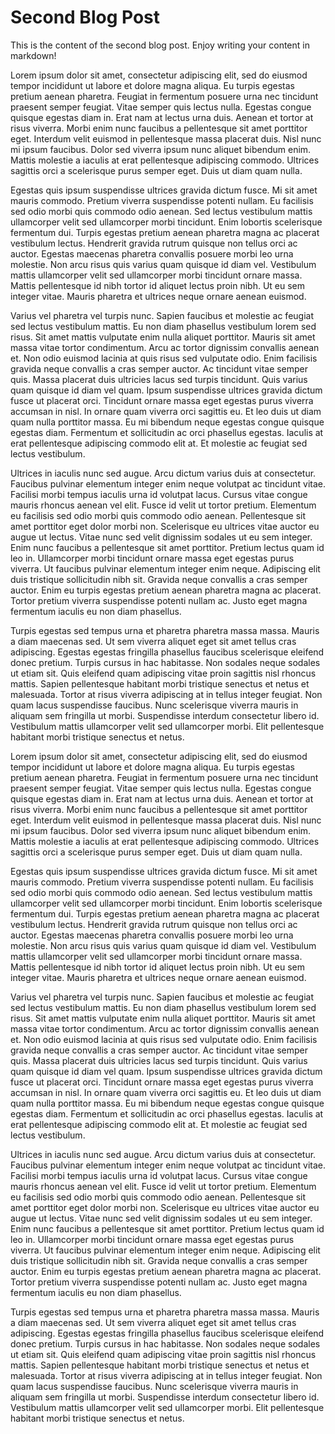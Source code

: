 # Second Blog Post

This is the content of the second blog post. Enjoy writing your content in markdown!

Lorem ipsum dolor sit amet, consectetur adipiscing elit, sed do eiusmod tempor incididunt ut labore et dolore magna aliqua. Eu turpis egestas pretium aenean pharetra. Feugiat in fermentum posuere urna nec tincidunt praesent semper feugiat. Vitae semper quis lectus nulla. Egestas congue quisque egestas diam in. Erat nam at lectus urna duis. Aenean et tortor at risus viverra. Morbi enim nunc faucibus a pellentesque sit amet porttitor eget. Interdum velit euismod in pellentesque massa placerat duis. Nisl nunc mi ipsum faucibus. Dolor sed viverra ipsum nunc aliquet bibendum enim. Mattis molestie a iaculis at erat pellentesque adipiscing commodo. Ultrices sagittis orci a scelerisque purus semper eget. Duis ut diam quam nulla.

Egestas quis ipsum suspendisse ultrices gravida dictum fusce. Mi sit amet mauris commodo. Pretium viverra suspendisse potenti nullam. Eu facilisis sed odio morbi quis commodo odio aenean. Sed lectus vestibulum mattis ullamcorper velit sed ullamcorper morbi tincidunt. Enim lobortis scelerisque fermentum dui. Turpis egestas pretium aenean pharetra magna ac placerat vestibulum lectus. Hendrerit gravida rutrum quisque non tellus orci ac auctor. Egestas maecenas pharetra convallis posuere morbi leo urna molestie. Non arcu risus quis varius quam quisque id diam vel. Vestibulum mattis ullamcorper velit sed ullamcorper morbi tincidunt ornare massa. Mattis pellentesque id nibh tortor id aliquet lectus proin nibh. Ut eu sem integer vitae. Mauris pharetra et ultrices neque ornare aenean euismod.

Varius vel pharetra vel turpis nunc. Sapien faucibus et molestie ac feugiat sed lectus vestibulum mattis. Eu non diam phasellus vestibulum lorem sed risus. Sit amet mattis vulputate enim nulla aliquet porttitor. Mauris sit amet massa vitae tortor condimentum. Arcu ac tortor dignissim convallis aenean et. Non odio euismod lacinia at quis risus sed vulputate odio. Enim facilisis gravida neque convallis a cras semper auctor. Ac tincidunt vitae semper quis. Massa placerat duis ultricies lacus sed turpis tincidunt. Quis varius quam quisque id diam vel quam. Ipsum suspendisse ultrices gravida dictum fusce ut placerat orci. Tincidunt ornare massa eget egestas purus viverra accumsan in nisl. In ornare quam viverra orci sagittis eu. Et leo duis ut diam quam nulla porttitor massa. Eu mi bibendum neque egestas congue quisque egestas diam. Fermentum et sollicitudin ac orci phasellus egestas. Iaculis at erat pellentesque adipiscing commodo elit at. Et molestie ac feugiat sed lectus vestibulum.

Ultrices in iaculis nunc sed augue. Arcu dictum varius duis at consectetur. Faucibus pulvinar elementum integer enim neque volutpat ac tincidunt vitae. Facilisi morbi tempus iaculis urna id volutpat lacus. Cursus vitae congue mauris rhoncus aenean vel elit. Fusce id velit ut tortor pretium. Elementum eu facilisis sed odio morbi quis commodo odio aenean. Pellentesque sit amet porttitor eget dolor morbi non. Scelerisque eu ultrices vitae auctor eu augue ut lectus. Vitae nunc sed velit dignissim sodales ut eu sem integer. Enim nunc faucibus a pellentesque sit amet porttitor. Pretium lectus quam id leo in. Ullamcorper morbi tincidunt ornare massa eget egestas purus viverra. Ut faucibus pulvinar elementum integer enim neque. Adipiscing elit duis tristique sollicitudin nibh sit. Gravida neque convallis a cras semper auctor. Enim eu turpis egestas pretium aenean pharetra magna ac placerat. Tortor pretium viverra suspendisse potenti nullam ac. Justo eget magna fermentum iaculis eu non diam phasellus.

Turpis egestas sed tempus urna et pharetra pharetra massa massa. Mauris a diam maecenas sed. Ut sem viverra aliquet eget sit amet tellus cras adipiscing. Egestas egestas fringilla phasellus faucibus scelerisque eleifend donec pretium. Turpis cursus in hac habitasse. Non sodales neque sodales ut etiam sit. Quis eleifend quam adipiscing vitae proin sagittis nisl rhoncus mattis. Sapien pellentesque habitant morbi tristique senectus et netus et malesuada. Tortor at risus viverra adipiscing at in tellus integer feugiat. Non quam lacus suspendisse faucibus. Nunc scelerisque viverra mauris in aliquam sem fringilla ut morbi. Suspendisse interdum consectetur libero id. Vestibulum mattis ullamcorper velit sed ullamcorper morbi. Elit pellentesque habitant morbi tristique senectus et netus.

Lorem ipsum dolor sit amet, consectetur adipiscing elit, sed do eiusmod tempor incididunt ut labore et dolore magna aliqua. Eu turpis egestas pretium aenean pharetra. Feugiat in fermentum posuere urna nec tincidunt praesent semper feugiat. Vitae semper quis lectus nulla. Egestas congue quisque egestas diam in. Erat nam at lectus urna duis. Aenean et tortor at risus viverra. Morbi enim nunc faucibus a pellentesque sit amet porttitor eget. Interdum velit euismod in pellentesque massa placerat duis. Nisl nunc mi ipsum faucibus. Dolor sed viverra ipsum nunc aliquet bibendum enim. Mattis molestie a iaculis at erat pellentesque adipiscing commodo. Ultrices sagittis orci a scelerisque purus semper eget. Duis ut diam quam nulla.

Egestas quis ipsum suspendisse ultrices gravida dictum fusce. Mi sit amet mauris commodo. Pretium viverra suspendisse potenti nullam. Eu facilisis sed odio morbi quis commodo odio aenean. Sed lectus vestibulum mattis ullamcorper velit sed ullamcorper morbi tincidunt. Enim lobortis scelerisque fermentum dui. Turpis egestas pretium aenean pharetra magna ac placerat vestibulum lectus. Hendrerit gravida rutrum quisque non tellus orci ac auctor. Egestas maecenas pharetra convallis posuere morbi leo urna molestie. Non arcu risus quis varius quam quisque id diam vel. Vestibulum mattis ullamcorper velit sed ullamcorper morbi tincidunt ornare massa. Mattis pellentesque id nibh tortor id aliquet lectus proin nibh. Ut eu sem integer vitae. Mauris pharetra et ultrices neque ornare aenean euismod.

Varius vel pharetra vel turpis nunc. Sapien faucibus et molestie ac feugiat sed lectus vestibulum mattis. Eu non diam phasellus vestibulum lorem sed risus. Sit amet mattis vulputate enim nulla aliquet porttitor. Mauris sit amet massa vitae tortor condimentum. Arcu ac tortor dignissim convallis aenean et. Non odio euismod lacinia at quis risus sed vulputate odio. Enim facilisis gravida neque convallis a cras semper auctor. Ac tincidunt vitae semper quis. Massa placerat duis ultricies lacus sed turpis tincidunt. Quis varius quam quisque id diam vel quam. Ipsum suspendisse ultrices gravida dictum fusce ut placerat orci. Tincidunt ornare massa eget egestas purus viverra accumsan in nisl. In ornare quam viverra orci sagittis eu. Et leo duis ut diam quam nulla porttitor massa. Eu mi bibendum neque egestas congue quisque egestas diam. Fermentum et sollicitudin ac orci phasellus egestas. Iaculis at erat pellentesque adipiscing commodo elit at. Et molestie ac feugiat sed lectus vestibulum.

Ultrices in iaculis nunc sed augue. Arcu dictum varius duis at consectetur. Faucibus pulvinar elementum integer enim neque volutpat ac tincidunt vitae. Facilisi morbi tempus iaculis urna id volutpat lacus. Cursus vitae congue mauris rhoncus aenean vel elit. Fusce id velit ut tortor pretium. Elementum eu facilisis sed odio morbi quis commodo odio aenean. Pellentesque sit amet porttitor eget dolor morbi non. Scelerisque eu ultrices vitae auctor eu augue ut lectus. Vitae nunc sed velit dignissim sodales ut eu sem integer. Enim nunc faucibus a pellentesque sit amet porttitor. Pretium lectus quam id leo in. Ullamcorper morbi tincidunt ornare massa eget egestas purus viverra. Ut faucibus pulvinar elementum integer enim neque. Adipiscing elit duis tristique sollicitudin nibh sit. Gravida neque convallis a cras semper auctor. Enim eu turpis egestas pretium aenean pharetra magna ac placerat. Tortor pretium viverra suspendisse potenti nullam ac. Justo eget magna fermentum iaculis eu non diam phasellus.

Turpis egestas sed tempus urna et pharetra pharetra massa massa. Mauris a diam maecenas sed. Ut sem viverra aliquet eget sit amet tellus cras adipiscing. Egestas egestas fringilla phasellus faucibus scelerisque eleifend donec pretium. Turpis cursus in hac habitasse. Non sodales neque sodales ut etiam sit. Quis eleifend quam adipiscing vitae proin sagittis nisl rhoncus mattis. Sapien pellentesque habitant morbi tristique senectus et netus et malesuada. Tortor at risus viverra adipiscing at in tellus integer feugiat. Non quam lacus suspendisse faucibus. Nunc scelerisque viverra mauris in aliquam sem fringilla ut morbi. Suspendisse interdum consectetur libero id. Vestibulum mattis ullamcorper velit sed ullamcorper morbi. Elit pellentesque habitant morbi tristique senectus et netus.